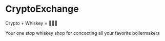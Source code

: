 # CryptoExchange

Crypto + Whiskey = 🚀🚀🚀

Your one stop whiskey shop for concocting all your favorite boilermakers
